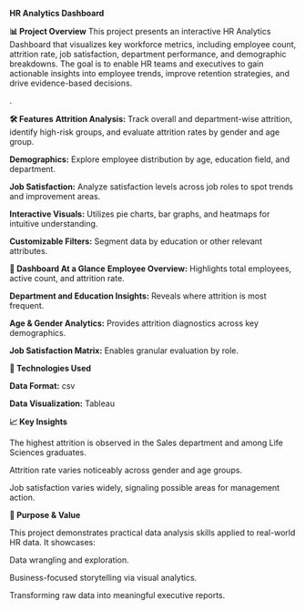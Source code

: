 **HR Analytics Dashboard**


**📊 Project Overview**
This project presents an interactive HR Analytics Dashboard that visualizes key workforce metrics, including employee count, attrition rate, job satisfaction, department performance, and demographic breakdowns. The goal is to enable HR teams and executives to gain actionable insights into employee trends, improve retention strategies, and drive evidence-based decisions.

.

**🛠️ Features**
**Attrition Analysis:** Track overall and department-wise attrition, identify high-risk groups, and evaluate attrition rates by gender and age group.

**Demographics:** Explore employee distribution by age, education field, and department.

**Job Satisfaction:** Analyze satisfaction levels across job roles to spot trends and improvement areas.

**Interactive Visuals:** Utilizes pie charts, bar graphs, and heatmaps for intuitive understanding.

**Customizable Filters:** Segment data by education or other relevant attributes.


**📂 Dashboard At a Glance**
**Employee Overview:** Highlights total employees, active count, and attrition rate.

**Department and Education Insights:** Reveals where attrition is most frequent.

**Age & Gender Analytics:** Provides attrition diagnostics across key demographics.

**Job Satisfaction Matrix:** Enables granular evaluation by role.

**🚀 Technologies Used**

**Data Format:** csv

**Data Visualization:** Tableau


**📈 Key Insights**

The highest attrition is observed in the Sales department and among Life Sciences graduates.

Attrition rate varies noticeably across gender and age groups.

Job satisfaction varies widely, signaling possible areas for management action.

**🎯 Purpose & Value**

This project demonstrates practical data analysis skills applied to real-world HR data. It showcases:

Data wrangling and exploration.

Business-focused storytelling via visual analytics.

Transforming raw data into meaningful executive reports.

